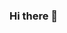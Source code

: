 ### Hi there 👋

<!--
**Xuzheng960/XuZheng960** is a ✨ _special_ ✨ repository because its `README.md` (this file) appears on your GitHub profile.

Here are some ideas to get you started:

- 🔭 I’m currently studying in School of Mathematical Sciences, Peking University.
- 🌱 I’m currently learning Reinforcement Learning and Operations Management.
- 📫 How to reach me: zhengxu@stu.pku.edu.cn
- 😄 Pronouns: He
-->
